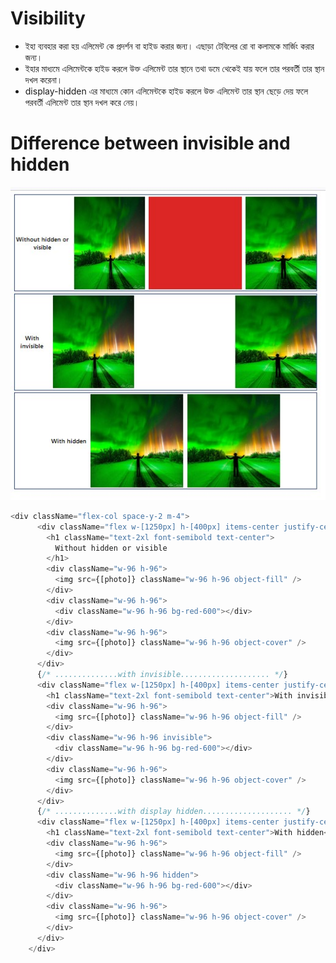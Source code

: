 # Visibility
- ইহা ব্যবহার করা হয় এলিমেন্ট কে প্রদর্শন বা হাইড করার জন্য। এছাড়া টেবিলের রো বা কলামকে মার্জিং করার জন্য। 
- ইহার মাধ্যমে এলিমেন্টকে হাইড করলে উক্ত এলিমেন্ট তার স্থানে তথা ডমে থেকেই যায় ফলে তার পরবর্তী তার স্থান দখল করেনা। 
- display-hidden এর মাধ্যমে কোন এলিমেন্টকে হাইড করলে উক্ত এলিমেন্ট তার স্থান ছেড়ে দেয় ফলে পরবর্তী এলিমেন্ট তার স্থান দখল করে নেয়। 

# Difference between invisible and hidden
<img src='./images/visible.jpg' />

```js
<div className="flex-col space-y-2 m-4">
      <div className="flex w-[1250px] h-[400px] items-center justify-center space-x-4 border-4 border-blue-900 ">
        <h1 className="text-2xl font-semibold text-center">
          Without hidden or visible
        </h1>
        <div className="w-96 h-96">
          <img src={[photo]} className="w-96 h-96 object-fill" />
        </div>
        <div className="w-96 h-96">
          <div className="w-96 h-96 bg-red-600"></div>
        </div>
        <div className="w-96 h-96">
          <img src={[photo]} className="w-96 h-96 object-cover" />
        </div>
      </div>
      {/* ..............with invisible.................... */}
      <div className="flex w-[1250px] h-[400px] items-center justify-center space-x-4 border-4 border-blue-900 ">
        <h1 className="text-2xl font-semibold text-center">With invisible</h1>
        <div className="w-96 h-96">
          <img src={[photo]} className="w-96 h-96 object-fill" />
        </div>
        <div className="w-96 h-96 invisible">
          <div className="w-96 h-96 bg-red-600"></div>
        </div>
        <div className="w-96 h-96">
          <img src={[photo]} className="w-96 h-96 object-cover" />
        </div>
      </div>
      {/* ..............with display hidden.................... */}
      <div className="flex w-[1250px] h-[400px] items-center justify-center space-x-4 border-4 border-blue-900 ">
        <h1 className="text-2xl font-semibold text-center">With hidden</h1>
        <div className="w-96 h-96">
          <img src={[photo]} className="w-96 h-96 object-fill" />
        </div>
        <div className="w-96 h-96 hidden">
          <div className="w-96 h-96 bg-red-600"></div>
        </div>
        <div className="w-96 h-96">
          <img src={[photo]} className="w-96 h-96 object-cover" />
        </div>
      </div>
    </div>
```
